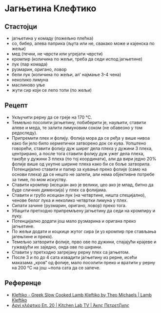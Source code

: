 # Јагњетина Клефтико

## Стастојци

* јагњетина у комаду (пожељно плећка)
* со, бибер, алева паприка (љута или не, свакако може и кајенска по жељи)
* мед (течни, не чврсти или угрејати чврсти)
* кромпир (количина по жељи, треба да седи испод јагњетине)
* лук (пар комада)
* рузмарин, оригано, ловор
* бели лук (количина по жељи, ал’ најмање 3-4 чена)
* неколико лимуна
* маслиново уље
* жути сир који се лепо топи (по жељи)

## Рецепт

* Укључити рерну да се греје на 170 °C.
* Темељно посолити јагњетину, побиберити је, науљити, ставити алеве и меда, те залити лимуновим соком (не обавезно у том редоследу).
* Припремити плех и фолију. Фолија мора да се ређа у више нивоа како би јело било херметички затворено док се кува. Уопштено говорећи, ставити фолију дуж ширег дела плеха у дужини 3 плеха, центрирано, а после тога ставити фолију дуж ужег дела плеха, такође у дужини 3 плеха (по тој координати), али да вири једно 20% фолије више од укупне ширине плеха како би се боље затворила. Потенцијално ставити и папир за кување преко фолије (само на основи плеха) да се нешто не залепи, али нема објективне потребе за тиме, по мом искуству.
* Ставити кромпир (исецкан ако је велики, цео ако је млад, битно да буде сличних димензија) у плех са фолијама.
* Ставити и грубо исецкан лук (на четвртине, ништа специјално), ченове белог лука и неколико четвртки лимуна у плех.
* Сипати зачине (рузмарин, оригано, ловор) преко тога.
* Убацити претходно припремљену јагњетину да седи на кромпиру и луку.
* Потенцијално додати још мало рузмарина и оригана преко јагњетине.
* По жељи додати и коцкице жутог сира (и уз кромпир пре стављања јагењтине и преко).
* Темељно затворити фолије, прво ове по дужини, спајајући крајеве и гужвајући их заједно, онда ове по ширини.
* Ставити у претходно загрејану рерну плех са јагњетом.
* После 3 и по до 4 сата извадити јагњетину из рерне, исећи маказама „кров“ од фолије, мало посолити преко и вратити у рерну на 200 °C на још ~пола сата да се запече.

## Референце

* [Kleftiko - Greek Slow Cooked Lamb Kleftiko by Theo Michaels | Lamb Kleftiko](https://youtu.be/ayGNdsRLR5E)
* [Αρνί κλέφτικο Επ. 20 | Kitchen Lab TV | Άκης Πετρετζίκης](https://youtu.be/VMIt5AYLlmM)
